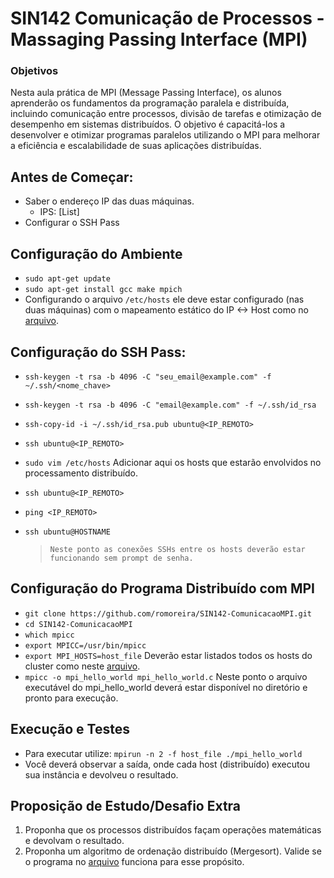 # SIN142 Comunicação de Processos - Massaging Passing Interface (MPI)

### Objetivos
Nesta aula prática de MPI (Message Passing Interface), os alunos aprenderão os fundamentos da programação paralela e distribuída, incluindo comunicação entre processos, divisão de tarefas e otimização de desempenho em sistemas distribuídos. O objetivo é capacitá-los a desenvolver e otimizar programas paralelos utilizando o MPI para melhorar a eficiência e escalabilidade de suas aplicações distribuídas.

## Antes de Começar:

* Saber o endereço IP das duas máquinas.
    - IPS: [List]
* Configurar o SSH Pass

## Configuração do Ambiente

* `sudo apt-get update` 
* `sudo apt-get install gcc make mpich`
* Configurando o arquivo `/etc/hosts` ele deve estar configurado (nas duas máquinas) com o mapeamento estático do IP <-> Host como no [arquivo](https://github.com/romoreira/SIN142-ComunicacaoMPI/blob/3a174287412ab2dd2a273971efc3d9306fe7cd57/hosts).

## Configuração do SSH Pass:

* `ssh-keygen -t rsa -b 4096 -C "seu_email@example.com" -f ~/.ssh/<nome_chave>`
* `ssh-keygen -t rsa -b 4096 -C "email@example.com" -f ~/.ssh/id_rsa`
* `ssh-copy-id -i ~/.ssh/id_rsa.pub ubuntu@<IP_REMOTO>`
* `ssh ubuntu@<IP_REMOTO>`
* `sudo vim /etc/hosts` Adicionar aqui os hosts que estarão envolvidos no processamento distribuído.
* `ssh ubuntu@<IP_REMOTO>`
* `ping <IP_REMOTO>`
* `ssh ubuntu@HOSTNAME`

  >  `Neste ponto as conexões SSHs entre os hosts deverão estar funcionando sem prompt de senha.`

## Configuração do Programa Distribuído com MPI

* `git clone https://github.com/romoreira/SIN142-ComunicacaoMPI.git`
* `cd SIN142-ComunicacaoMPI`
* `which mpicc`
* `export MPICC=/usr/bin/mpicc`
* `export MPI_HOSTS=host_file` Deverão estar listados todos os hosts do cluster como neste [arquivo](https://github.com/romoreira/SIN142-ComunicacaoMPI/blob/309c9dcbaca34aa8ae3fe6cbdfbb312d47d82227/host_file).
* `mpicc -o mpi_hello_world mpi_hello_world.c` Neste ponto o arquivo executável do mpi_hello_world deverá estar disponível no diretório e pronto para execução.

## Execução e Testes

* Para executar utilize: `mpirun -n 2 -f host_file ./mpi_hello_world`
* Você deverá observar a saída, onde cada host (distribuído) executou sua instância e devolveu o resultado.

## Proposição de Estudo/Desafio Extra

1. Proponha que os processos distribuídos façam operações matemáticas e devolvam o resultado.
2. Proponha um algoritmo de ordenação distribuído (Mergesort). Valide se o programa no [arquivo](https://github.com/romoreira/SIN142-ComunicacaoMPI/blob/6e648670a7f800655e89e3a017ab8e45a7dbf323/merge_distribuido_exemplo.c) funciona para esse propósito.
